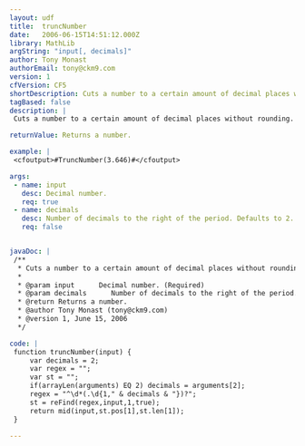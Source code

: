 ```yaml
---
layout: udf
title:  truncNumber
date:   2006-06-15T14:51:12.000Z
library: MathLib
argString: "input[, decimals]"
author: Tony Monast
authorEmail: tony@ckm9.com
version: 1
cfVersion: CF5
shortDescription: Cuts a number to a certain amount of decimal places without rounding.
tagBased: false
description: |
 Cuts a number to a certain amount of decimal places without rounding.

returnValue: Returns a number.

example: |
 <cfoutput>#TruncNumber(3.646)#</cfoutput>

args:
 - name: input
   desc: Decimal number.
   req: true
 - name: decimals
   desc: Number of decimals to the right of the period. Defaults to 2.
   req: false


javaDoc: |
 /**
  * Cuts a number to a certain amount of decimal places without rounding.
  * 
  * @param input      Decimal number. (Required)
  * @param decimals      Number of decimals to the right of the period. Defaults to 2. (Optional)
  * @return Returns a number. 
  * @author Tony Monast (tony@ckm9.com) 
  * @version 1, June 15, 2006 
  */

code: |
 function truncNumber(input) {
     var decimals = 2;
     var regex = "";
     var st = "";
     if(arrayLen(arguments) EQ 2) decimals = arguments[2];
     regex = "^\d*(.\d{1," & decimals & "})?";
     st = reFind(regex,input,1,true);
     return mid(input,st.pos[1],st.len[1]);
 }

---
```


